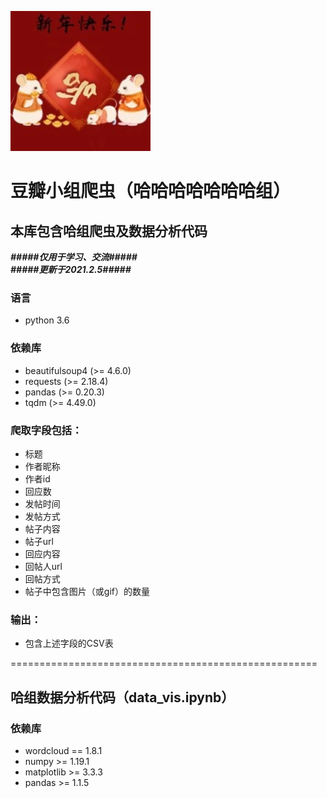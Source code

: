 ![](image.png)  
# 豆瓣小组爬虫（哈哈哈哈哈哈哈组）
## 本库包含哈组爬虫及数据分析代码
 ***#####仅用于学习、交流#####***  
 ***#####更新于2021.2.5#####***
### 语言
* python 3.6
### 依赖库
* beautifulsoup4 (>= 4.6.0) 
* requests (>= 2.18.4)
* pandas (>= 0.20.3)
* tqdm (>= 4.49.0)
### 爬取字段包括：
* 标题
* 作者昵称 
* 作者id 
* 回应数 
* 发帖时间
* 发帖方式
* 帖子内容 
* 帖子url 
* 回应内容
* 回帖人url
* 回帖方式
* 帖子中包含图片（或gif）的数量 
### 输出：
* 包含上述字段的CSV表 

=====================================================

## 哈组数据分析代码（data_vis.ipynb）
### 依赖库
* wordcloud == 1.8.1 
* numpy >= 1.19.1
* matplotlib >= 3.3.3 
* pandas >= 1.1.5
